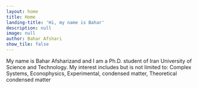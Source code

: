 ```yaml
---
layout: home
title: Home
landing-title: 'Hi, my name is Bahar'
description: null
image: null
author: Bahar Afshari
show_tile: false
---
```


My name is Bahar Afsharizand and I am a Ph.D. student of Iran University of Science and Technology. My interest includes but is not limited to: Complex Systems, Econophysics, Experimental, condensed matter, Theoretical condensed matter
